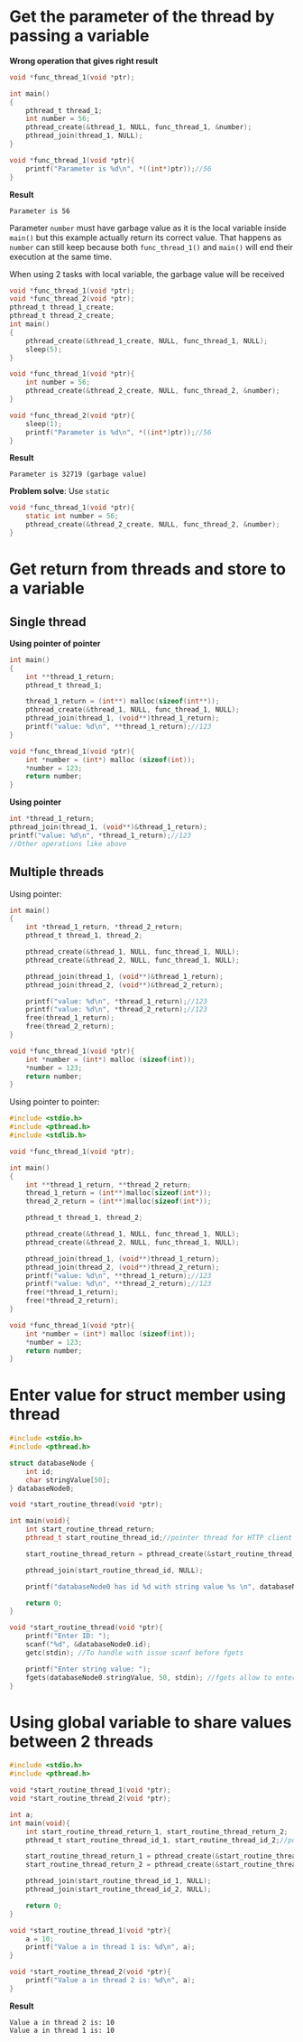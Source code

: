 # Get the parameter of the thread by passing a variable

**Wrong operation that gives right result**

```c
void *func_thread_1(void *ptr);

int main()
{  
    pthread_t thread_1;
	int number = 56;
    pthread_create(&thread_1, NULL, func_thread_1, &number);
    pthread_join(thread_1, NULL);
}

void *func_thread_1(void *ptr){
	printf("Parameter is %d\n", *((int*)ptr));//56
}
```

**Result**

```
Parameter is 56
```

Parameter ``number`` must have garbage value as it is the local variable inside ``main()`` but this example actually return its correct value. That happens as ``number`` can still keep because both ``func_thread_1()`` and ``main()`` will end their execution at the same time.

When using 2 tasks with local variable, the garbage value will be received

```c
void *func_thread_1(void *ptr);
void *func_thread_2(void *ptr);
pthread_t thread_1_create;
pthread_t thread_2_create;
int main()
{
	pthread_create(&thread_1_create, NULL, func_thread_1, NULL);
	sleep(5);
}

void *func_thread_1(void *ptr){
	int number = 56;
	pthread_create(&thread_2_create, NULL, func_thread_2, &number);
}

void *func_thread_2(void *ptr){
	sleep(1);
	printf("Parameter is %d\n", *((int*)ptr));//56
}
```
**Result**
```
Parameter is 32719 (garbage value)
```

**Problem solve**: Use ``static``

```c
void *func_thread_1(void *ptr){
	static int number = 56;
	pthread_create(&thread_2_create, NULL, func_thread_2, &number);
}
```

# Get return from threads and store to a variable

## Single thread

**Using pointer of pointer**

```c
int main()
{  
    int **thread_1_return;
	pthread_t thread_1;

    thread_1_return = (int**) malloc(sizeof(int**));
	pthread_create(&thread_1, NULL, func_thread_1, NULL);
	pthread_join(thread_1, (void**)thread_1_return);
    printf("value: %d\n", **thread_1_return);//123
}

void *func_thread_1(void *ptr){
	int *number = (int*) malloc (sizeof(int));
    *number = 123;
	return number;
}
```

**Using pointer**

```c
int *thread_1_return;
pthread_join(thread_1, (void**)&thread_1_return);
printf("value: %d\n", *thread_1_return);//123
//Other operations like above
```

## Multiple threads

Using pointer:

```c
int main()
{  
    int *thread_1_return, *thread_2_return;
	pthread_t thread_1, thread_2;

	pthread_create(&thread_1, NULL, func_thread_1, NULL);
	pthread_create(&thread_2, NULL, func_thread_1, NULL);

	pthread_join(thread_1, (void**)&thread_1_return);
	pthread_join(thread_2, (void**)&thread_2_return);

    printf("value: %d\n", *thread_1_return);//123
	printf("value: %d\n", *thread_2_return);//123
	free(thread_1_return);
	free(thread_2_return);
}

void *func_thread_1(void *ptr){
	int *number = (int*) malloc (sizeof(int));
    *number = 123;
	return number;
}
```

Using pointer to pointer:

```c
#include <stdio.h>
#include <pthread.h>
#include <stdlib.h>

void *func_thread_1(void *ptr);

int main()
{  
    int **thread_1_return, **thread_2_return;
    thread_1_return = (int**)malloc(sizeof(int*));
    thread_2_return = (int**)malloc(sizeof(int*));

	pthread_t thread_1, thread_2;

	pthread_create(&thread_1, NULL, func_thread_1, NULL);
	pthread_create(&thread_2, NULL, func_thread_1, NULL);

	pthread_join(thread_1, (void**)thread_1_return);
	pthread_join(thread_2, (void**)thread_2_return);
    printf("value: %d\n", **thread_1_return);//123
	printf("value: %d\n", **thread_2_return);//123
	free(*thread_1_return);
	free(*thread_2_return);
}

void *func_thread_1(void *ptr){
	int *number = (int*) malloc (sizeof(int));
    *number = 123;
	return number;
}
```

# Enter value for struct member using thread 

```cpp
#include <stdio.h>
#include <pthread.h>

struct databaseNode {
	int id;
	char stringValue[50];
} databaseNode0;

void *start_routine_thread(void *ptr);

int main(void){
	int start_routine_thread_return;
	pthread_t start_routine_thread_id;//pointer thread for HTTP client

	start_routine_thread_return = pthread_create(&start_routine_thread_id, NULL, start_routine_thread, NULL);//HTTP client thread

	pthread_join(start_routine_thread_id, NULL);

	printf("databaseNode0 has id %d with string value %s \n", databaseNode0.id, databaseNode0.stringValue);

	return 0;
}

void *start_routine_thread(void *ptr){
	printf("Enter ID: ");
	scanf("%d", &databaseNode0.id);
	getc(stdin); //To handle with issue scanf before fgets

	printf("Enter string value: ");
	fgets(databaseNode0.stringValue, 50, stdin); //fgets allow to enter value with space
}
```

# Using global variable to share values between 2 threads

```c
#include <stdio.h>
#include <pthread.h>

void *start_routine_thread_1(void *ptr);
void *start_routine_thread_2(void *ptr);

int a;
int main(void){
	int start_routine_thread_return_1, start_routine_thread_return_2;
	pthread_t start_routine_thread_id_1, start_routine_thread_id_2;//pointer thread for HTTP client

	start_routine_thread_return_1 = pthread_create(&start_routine_thread_id_1, NULL, start_routine_thread_1, NULL);
    start_routine_thread_return_2 = pthread_create(&start_routine_thread_id_2, NULL, start_routine_thread_2, NULL);

	pthread_join(start_routine_thread_id_1, NULL);
    pthread_join(start_routine_thread_id_2, NULL);

	return 0;
}

void *start_routine_thread_1(void *ptr){
    a = 10;
	printf("Value a in thread 1 is: %d\n", a);
}

void *start_routine_thread_2(void *ptr){
	printf("Value a in thread 2 is: %d\n", a);
}
```
**Result**
```
Value a in thread 2 is: 10
Value a in thread 1 is: 10
```
